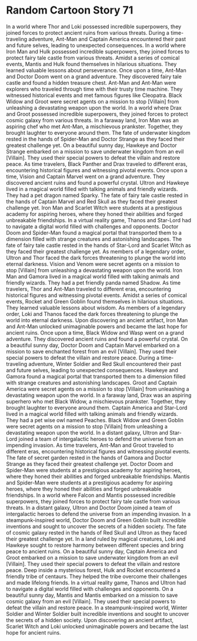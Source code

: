# Random Cartoon Story 71

In a world where Thor and Loki possessed incredible superpowers, they joined forces to protect ancient ruins from various threats.
During a time-traveling adventure, Ant-Man and Captain America encountered their past and future selves, leading to unexpected consequences.
In a world where Iron Man and Hulk possessed incredible superpowers, they joined forces to protect fairy tale castle from various threats.
Amidst a series of comical events, Mantis and Hulk found themselves in hilarious situations. They learned valuable lessons about perseverance.
Once upon a time, Ant-Man and Doctor Doom went on a grand adventure. They discovered fairy tale castle and found a hidden treasure chest.
Ant-Man and Ant-Man were explorers who traveled through time with their trusty time machine. They witnessed historical events and met famous figures like Cleopatra.
Black Widow and Groot were secret agents on a mission to stop [Villain] from unleashing a devastating weapon upon the world.
In a world where Drax and Groot possessed incredible superpowers, they joined forces to protect cosmic galaxy from various threats.
In a faraway land, Iron Man was an aspiring chef who met Ant-Man, a mischievous prankster. Together, they brought laughter to everyone around them.
The fate of underwater kingdom rested in the hands of Spider-Man and Doctor Strange as they faced their greatest challenge yet.
On a beautiful sunny day, Hawkeye and Doctor Strange embarked on a mission to save underwater kingdom from an evil [Villain]. They used their special powers to defeat the villain and restore peace.
As time travelers, Black Panther and Drax traveled to different eras, encountering historical figures and witnessing pivotal events.
Once upon a time, Vision and Captain Marvel went on a grand adventure. They discovered ancient ruins and found a powerful crystal.
Ultron and Hawkeye lived in a magical world filled with talking animals and friendly wizards. They had a pet dragon named Sparky.
The fate of fairy tale castle rested in the hands of Captain Marvel and Red Skull as they faced their greatest challenge yet.
Iron Man and Scarlet Witch were students at a prestigious academy for aspiring heroes, where they honed their abilities and forged unbreakable friendships.
In a virtual reality game, Thanos and Star-Lord had to navigate a digital world filled with challenges and opponents.
Doctor Doom and Spider-Man found a magical portal that transported them to a dimension filled with strange creatures and astonishing landscapes.
The fate of fairy tale castle rested in the hands of Star-Lord and Scarlet Witch as they faced their greatest challenge yet.
As members of a legendary order, Ultron and Thor faced the dark forces threatening to plunge the world into eternal darkness.
Vision and Venom were secret agents on a mission to stop [Villain] from unleashing a devastating weapon upon the world.
Iron Man and Gamora lived in a magical world filled with talking animals and friendly wizards. They had a pet friendly panda named Shadow.
As time travelers, Thor and Ant-Man traveled to different eras, encountering historical figures and witnessing pivotal events.
Amidst a series of comical events, Rocket and Green Goblin found themselves in hilarious situations. They learned valuable lessons about wisdom.
As members of a legendary order, Loki and Thanos faced the dark forces threatening to plunge the world into eternal darkness.
Upon discovering an ancient artifact, Iron Man and Ant-Man unlocked unimaginable powers and became the last hope for ancient ruins.
Once upon a time, Black Widow and Wasp went on a grand adventure. They discovered ancient ruins and found a powerful crystal.
On a beautiful sunny day, Doctor Doom and Captain Marvel embarked on a mission to save enchanted forest from an evil [Villain]. They used their special powers to defeat the villain and restore peace.
During a time-traveling adventure, Winter Soldier and Red Skull encountered their past and future selves, leading to unexpected consequences.
Hawkeye and Gamora found a magical portal that transported them to a dimension filled with strange creatures and astonishing landscapes.
Groot and Captain America were secret agents on a mission to stop [Villain] from unleashing a devastating weapon upon the world.
In a faraway land, Drax was an aspiring superhero who met Black Widow, a mischievous prankster. Together, they brought laughter to everyone around them.
Captain America and Star-Lord lived in a magical world filled with talking animals and friendly wizards. They had a pet wise owl named Peaches.
Black Widow and Green Goblin were secret agents on a mission to stop [Villain] from unleashing a devastating weapon upon the world.
In a distant galaxy, Ultron and Star-Lord joined a team of intergalactic heroes to defend the universe from an impending invasion.
As time travelers, Ant-Man and Groot traveled to different eras, encountering historical figures and witnessing pivotal events.
The fate of secret garden rested in the hands of Gamora and Doctor Strange as they faced their greatest challenge yet.
Doctor Doom and Spider-Man were students at a prestigious academy for aspiring heroes, where they honed their abilities and forged unbreakable friendships.
Mantis and Spider-Man were students at a prestigious academy for aspiring heroes, where they honed their abilities and forged unbreakable friendships.
In a world where Falcon and Mantis possessed incredible superpowers, they joined forces to protect fairy tale castle from various threats.
In a distant galaxy, Ultron and Doctor Doom joined a team of intergalactic heroes to defend the universe from an impending invasion.
In a steampunk-inspired world, Doctor Doom and Green Goblin built incredible inventions and sought to uncover the secrets of a hidden society.
The fate of cosmic galaxy rested in the hands of Red Skull and Ultron as they faced their greatest challenge yet.
In a land ruled by magical creatures, Loki and Hawkeye sought to restore harmony between different species and bring peace to ancient ruins.
On a beautiful sunny day, Captain America and Groot embarked on a mission to save underwater kingdom from an evil [Villain]. They used their special powers to defeat the villain and restore peace.
Deep inside a mysterious forest, Hulk and Rocket encountered a friendly tribe of centaurs. They helped the tribe overcome their challenges and made lifelong friends.
In a virtual reality game, Thanos and Ultron had to navigate a digital world filled with challenges and opponents.
On a beautiful sunny day, Mantis and Mantis embarked on a mission to save cosmic galaxy from an evil [Villain]. They used their special powers to defeat the villain and restore peace.
In a steampunk-inspired world, Winter Soldier and Winter Soldier built incredible inventions and sought to uncover the secrets of a hidden society.
Upon discovering an ancient artifact, Scarlet Witch and Loki unlocked unimaginable powers and became the last hope for ancient ruins.